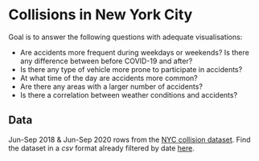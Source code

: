 # Collisions in New York City

Goal is to answer the following questions with adequate visualisations:
* Are accidents more frequent during weekdays or weekends? Is there any difference between before COVID-19 and after?
* Is there any type of vehicle more prone to participate in accidents?
* At what time of the day are accidents more common?
* Are there any areas with a larger number of accidents?
* Is there a correlation between weather conditions and accidents?

## Data
Jun-Sep 2018 & Jun-Sep 2020 rows from the [NYC collision dataset](https://data.cityofnewyork.us/Public-Safety/Motor-Vehicle-Collisions-Crashes/h9gi-nx95). Find the dataset in a _csv_ format already filtered by date [here](./data/original-data.csv).